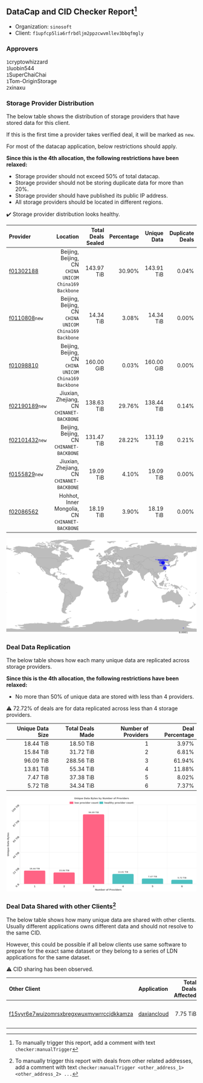 ## DataCap and CID Checker Report[^1]
 - Organization: `sinosoft`
 - Client: `f1upfcp5lia6rfrbdljm2ppzcwvmllev3bbqfmgly`
### Approvers
`1`cryptowhizzard<br/>`1`luobin544<br/>`1`SuperChaiChai<br/>`1`Tom-OriginStorage<br/>`2`xinaxu

### Storage Provider Distribution
The below table shows the distribution of storage providers that have stored data for this client.

If this is the first time a provider takes verified deal, it will be marked as `new`.

For most of the datacap application, below restrictions should apply.

**Since this is the 4th allocation, the following restrictions have been relaxed:**
 - Storage provider should not exceed 50% of total datacap.
 - Storage provider should not be storing duplicate data for more than 20%.
 - Storage provider should have published its public IP address.
 - All storage providers should be located in different regions.

✔️ Storage provider distribution looks healthy.

| Provider                                                    |                                                  Location | Total Deals Sealed | Percentage | Unique Data | Duplicate Deals |
| :---------------------------------------------------------- | --------------------------------------------------------: | -----------------: | ---------: | ----------: | --------------: |
| [f01302188](https://filfox.info/en/address/f01302188)       | Beijing, Beijing, CN<br/>`CHINA UNICOM China169 Backbone` |         143.97 TiB |     30.90% |  143.91 TiB |           0.04% |
| [f0110808](https://filfox.info/en/address/f0110808)`new`    | Beijing, Beijing, CN<br/>`CHINA UNICOM China169 Backbone` |          14.34 TiB |      3.08% |   14.34 TiB |           0.00% |
| [f01098810](https://filfox.info/en/address/f01098810)       | Beijing, Beijing, CN<br/>`CHINA UNICOM China169 Backbone` |         160.00 GiB |      0.03% |  160.00 GiB |           0.00% |
| [f02190189](https://filfox.info/en/address/f02190189)`new`  |             Jiuxian, Zhejiang, CN<br/>`CHINANET-BACKBONE` |         138.63 TiB |     29.76% |  138.44 TiB |           0.14% |
| [f02101432](https://filfox.info/en/address/f02101432)`new`  |              Beijing, Beijing, CN<br/>`CHINANET-BACKBONE` |         131.47 TiB |     28.22% |  131.19 TiB |           0.21% |
| [f0155829](https://filfox.info/en/address/f0155829)`new`    |             Jiuxian, Zhejiang, CN<br/>`CHINANET-BACKBONE` |          19.09 TiB |      4.10% |   19.09 TiB |           0.00% |
| [f02086562](https://filfox.info/en/address/f02086562)       |        Hohhot, Inner Mongolia, CN<br/>`CHINANET-BACKBONE` |          18.19 TiB |      3.90% |   18.19 TiB |           0.00% |

<img src="https://raw.githubusercontent.com/data-preservation-programs/filplus-checker-assets/main/filecoin-project/filecoin-plus-large-datasets/issues/1366/1686387533622.png"/>

### Deal Data Replication
The below table shows how each many unique data are replicated across storage providers.


**Since this is the 4th allocation, the following restrictions have been relaxed:**
- No more than 50% of unique data are stored with less than 4 providers.

⚠️ 72.72% of deals are for data replicated across less than 4 storage providers.

| Unique Data Size | Total Deals Made | Number of Providers | Deal Percentage |
| ---------------: | ---------------: | ------------------: | --------------: |
|        18.44 TiB |        18.50 TiB |                   1 |           3.97% |
|        15.84 TiB |        31.72 TiB |                   2 |           6.81% |
|        96.09 TiB |       288.56 TiB |                   3 |          61.94% |
|        13.81 TiB |        55.34 TiB |                   4 |          11.88% |
|         7.47 TiB |        37.38 TiB |                   5 |           8.02% |
|         5.72 TiB |        34.34 TiB |                   6 |           7.37% |

<img src="https://raw.githubusercontent.com/data-preservation-programs/filplus-checker-assets/main/filecoin-project/filecoin-plus-large-datasets/issues/1366/1686387534359.png"/>

### Deal Data Shared with other Clients[^3]
The below table shows how many unique data are shared with other clients.
Usually different applications owns different data and should not resolve to the same CID.

However, this could be possible if all below clients use same software to prepare for the exact same dataset or they belong to a series of LDN applications for the same dataset.

⚠️ CID sharing has been observed.

| Other Client                                                                                                          | Application                                                                                 | Total Deals Affected | Unique CIDs | Approvers                                                             |
| :-------------------------------------------------------------------------------------------------------------------- | :------------------------------------------------------------------------------------------ | -------------------: | ----------: | :-------------------------------------------------------------------- |
| [f15vyr6e7wuizomrsxbregxwuxmvwrrccjdkkamza](https://filfox.info/en/address/f15vyr6e7wuizomrsxbregxwuxmvwrrccjdkkamza) | [daxiancloud](https://github.com/filecoin-project/filecoin-plus-large-datasets/issues/1346) |             7.75 TiB |         247 | `1`cryptowhizzard<br/>`1`luobin544<br/>`1`SuperChaiChai<br/>`1`xinaxu |

[^1]: To manually trigger this report, add a comment with text `checker:manualTrigger`

[^2]: Deals from those addresses are combined into this report as they are specified with `checker:manualTrigger`

[^3]: To manually trigger this report with deals from other related addresses, add a comment with text `checker:manualTrigger <other_address_1> <other_address_2> ...`
